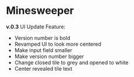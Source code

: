 # Minesweeper
**v.0.3**
UI Update
Feature:
- Version number is bold
- Revamped UI to look more centered
- Make input field smaller
- Make version number bigger
- Change closed tile to grey and opened to white
- Center revealed tile text